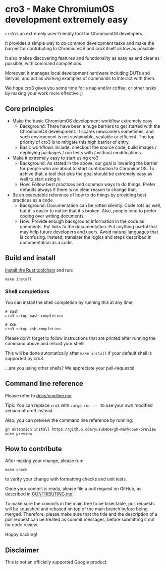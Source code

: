 # cro3 - Make ChromiumOS development extremely easy

`cro3` is an extremely user-friendly tool for ChromiumOS developers.

It provides a simple way to do common development tasks and make the barrier for contributing to ChromiumOS and cro3 itself as low as possible.

It also makes discovering features and functionality as easy as and clear as possible, with command completions.

Moreover, it manages local development hardware including DUTs and Servos, and act as working examples of commands to interact with them.

We hope cro3 gives you some time for a nap and/or coffee, or other tasks by making your work more effective ;)

## Core principles

- Make the basic ChromiumOS development workflow extremely easy
  - Background: There have been a huge barriers to get started with the ChromiumOS development. It scares newcomers sometimes, and such environment is not sustainable, scalable or efficient. The top priority of cro3 is to mitigate this high barrier of entry.
  - Basic workflows include: checkout the source code, build images / deploying packages / run tests with / without modifications.
- Make it extremely easy to start using cro3
  - Background: As stated in the above, our goal is lowering the barrier for people who are about to start contribution to ChromiumOS. To achive that, a tool that aids the goal should be extremely easy as well to start using it.
  - How: Follow best practices and common ways to do things. Prefer defaults always if there is no clear reason to change that.
- Be an executable reference of how to do things by providing best practices as a code
  - Background: Documentation can be rotten silently. Code rots as well, but it is easier to notice that it's broken. Also, people tend to prefer coding over writing documents.
  - How: Provide enough background information in the code as comments. Put links to the documentation. Put anything useful that may help future developers and users. Avoid natural languages that is confusing. Instead, translate the logics and steps described in documentation as a code.

## Build and install

[Install the Rust toolchain](https://rustup.rs/) and run:

```
make install
```

### Shell completions

You can install the shell completion by running this at any time:
```
# Bash
cro3 setup bash-completion

# Zsh
cro3 setup zsh-completion
```

Please don't forget to follow instructions that are printed after running the command above and reload your shell!

This will be done automatically after `make install` if your default shell is supported by cro3.

...are you using other shells? We appreciate your pull-requests!

## Command line reference

Please refer to [docs/cmdline.md](docs/cmdline)

Tips: You can replace `cro3` with `cargo run -- ` to use your own modified version of cro3 instead.

Also, you can preview the command line reference by running:

```
gh extension install https://github.com/yusukebe/gh-markdown-preview
make preview
```

## How to contribute
After making your change, please run:
```
make check
```
to verify your change with formatting checks and unit tests.

Once your commit is ready, please file a pull request on GitHub, as described in [CONTRIBUTING.md](./CONTRIBUTING.md).

To make sure the commits in the main tree to be bisectable, pull requests will be squashed and rebased on top of the main branch before being merged. Therefore, please make sure that the title and the description of a pull request can be treated as commit messages, before submitting it out for code review.

Happy hacking!

## Disclaimer
This is not an officially supported Google product.
